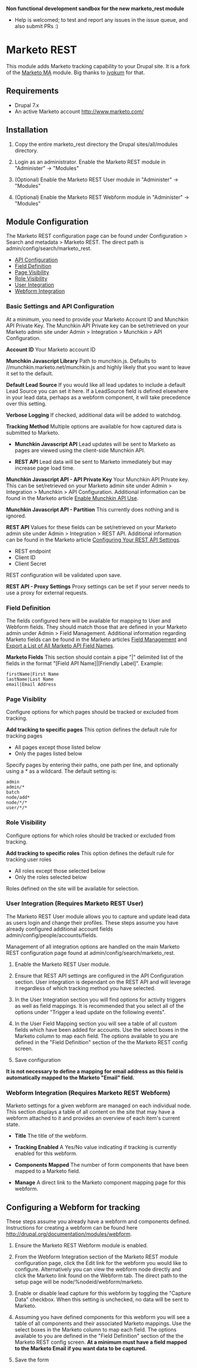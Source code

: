 **Non functional development sandbox for the new marketo_rest module**
* Help is welcomed; to test and report any issues in the issue queue, and also submit PRs :)

# Marketo REST

This module adds Marketo tracking capability to your Drupal site. It is a fork of the
[Marketo MA](https://www.drupal.org/project/marketo_ma) module. Big thanks to [jyokum](https://www.drupal.org/u/jyokum)
for that.

## Requirements

- Drupal 7.x
- An active Marketo account http://www.marketo.com/

## Installation

1. Copy the entire marketo_rest directory the Drupal sites/all/modules directory.

2. Login as an administrator. Enable the Marketo REST module in
   "Administer" -> "Modules"

3. (Optional) Enable the Marketo REST User module in
   "Administer" -> "Modules"

4. (Optional) Enable the Marketo REST Webform module in
   "Administer" -> "Modules"


## Module Configuration

The Marketo REST configuration page can be found under Configuration > Search and
metadata > Marketo REST. The direct path is admin/config/search/marketo_rest.

- [API Configuration](#api-configuration)
- [Field Definition](#field-definition)
- [Page Visibility](#page-visibility)
- [Role Visibility](#role-visibility)
- [User Integration](#user-integration)
- [Webform Integration](#webform-integration)

### <a id="api-configuration"></a> Basic Settings and API Configuration

At a minimum, you need to provide your Marketo Account ID and Munchkin API
Private Key. The Munchkin API Private key can be set/retrieved on your Marketo
admin site under Admin > Integration > Munchkin > API Configuration.

**Account ID**
Your Marketo account ID

**Munchkin Javascript Library**
Path to munchkin.js. Defaults to //munchkin.marketo.net/munchkin.js and highly
likely that you want to leave it set to the default.

**Default Lead Source**
If you would like all lead updates to include a default Lead Source you can
set it here. If a LeadSource field is defined elsewhere in your lead data,
perhaps as a webform component, it will take precedence over this setting.

**Verbose Logging**
If checked, additional data will be added to watchdog.

**Tracking Method**
Multiple options are available for how captured data is submitted to Marketo.

- **Munchkin Javascript API**
  Lead updates will be sent to Marketo as pages are viewed using the
  client-side Munchkin API.

- **REST API**
  Lead data will be sent to Marketo immediately but may increase page
  load time.

**Munchkin Javascript API - API Private Key**
Your Munchkin API Private key. This can be set/retrieved on your Marketo
admin site under Admin > Integration > Munchkin > API Configuration.
Additional information can be found in the Marketo article
[Enable Munchkin API Use](http://developers.marketo.com/documentation/websites/munchkin-api/).

**Munchkin Javascript API - Partition**
This currently does nothing and is ignored.

**REST API**
Values for these fields can be set/retrieved on your Marketo admin site under
Admin > Integration > REST API. Additional information can be found in the
Marketo article [Configuring Your REST API Settings](http://developers.marketo.com/documentation/rest/).

- REST endpoint
- Client ID
- Client Secret

REST configuration will be validated upon save.

**REST API - Proxy Settings**
Proxy settings can be set if your server needs to use a proxy for external requests.

### <a id="field-definition"></a> Field Definition

The fields configured here will be available for mapping to User and Webform fields.
They should match those that are defined in your Marketo admin under
Admin > Field Management. Additional information regarding Marketo fields can be
found in the Marketo articles [Field Management](http://docs.marketo.com/display/public/DOCS/Field+Management)
and [Export a List of All Marketo API Field Names](http://docs.marketo.com/display/public/DOCS/Export+a+List+of+All+Marketo+API+Field+Names).

**Marketo Fields**
This section should contain a pipe "|" delimited list of the fields in the format
"[Field API Name]|[Friendly Label]". Example:
    
    firstName|First Name
    lastName|Last Name
    email|Email Address

### <a id="page-visibility"></a> Page Visiblity

Configure options for which pages should be tracked or excluded from tracking.

**Add tracking to specific pages**
This option defines the default rule for tracking pages

- All pages except those listed below
- Only the pages listed below

Specify pages by entering their paths, one path per line, and optionally using
a \* as a wildcard. The default setting is:

    admin
    admin/*
    batch
    node/add*
    node/*/*
    user/*/*

### <a id="role-visibility"></a> Role Visibility

Configure options for which roles should be tracked or excluded from tracking.

**Add tracking to specific roles**
This option defines the default rule for tracking user roles

- All roles except those selected below
- Only the roles selected below

Roles defined on the site will be available for selection.

### <a id="user-integration"></a> User Integration (Requires Marketo REST User)

The Marketo REST User module allows you to capture and update lead data as users
login and change their profiles. These steps assume you have already configured
additional account fields admin/config/people/accounts/fields.

Management of all integration options are handled on the main Marketo REST
configuration page found at admin/config/search/marketo_rest.

1. Enable the Marketo REST User module.

2. Ensure that REST API settings are configured in the API Configuration section.
   User integration is dependant on the REST API and will leverage it regardless
   of which tracking method you have selected.

3. In the User Integration section you will find options for activity triggers
   as well as field mappings. It is recommended that you select all of the
   options under "Trigger a lead update on the following events".

4. In the User Field Mapping section you will see a table of all custom fields
   which have been added for accounts. Use the select boxes in the Marketo
   column to map each field. The options available to you are defined in the
   "Field Definition" section of the the Marketo REST config screen.

5. Save configuration

**It is not necessary to define a mapping for email address as this field is automatically mapped to the Marketo "Email"
field.**

### <a id="webform-integration"></a> Webform Integration (Requires Marketo REST Webform)

Marketo settings for a given webform are managed on each individual node. This
section displays a table of all content on the site that may have a webform
attached to it and provides an overview of each item's current state.

- **Title**
  The title of the webform.
  
- **Tracking Enabled**
  A Yes/No value indicating if tracking is currently enabled for this webform.
  
- **Components Mapped**
  The number of form components that have been mapped to a Marketo field.
  
- **Manage**
  A direct link to the Marketo component mapping page for this webform.

## Configuring a Webform for tracking

These steps assume you already have a webform and components defined. Instructions for
creating a webform can be found here http://drupal.org/documentation/modules/webform.

1. Ensure the Marketo REST Webform module is enabled.

2. From the Webform Integration section of the Marketo REST module configuration page,
   click the Edit link for the webform you would like to configure. Alternatively you
   can view the webform node directly and click the Marketo link found on the Webform
   tab. The direct path to the setup page will be node/%nodeid/webform/marketo.

3. Enable or disable lead capture for this webform by toggling the "Capture Data"
   checkbox. When this setting is unchecked, no data will be sent to Marketo.

4. Assuming you have defined components for this webform you will see a table of
   all components and their associated Marketo mappings. Use the select boxes in
   the Marketo column to map each field. The options available to you are defined
   in the "Field Definition" section of the the Marketo REST config screen.
   **At a minimum must have a field mapped to the Marketo Email if you want data to be captured.**

5. Save the form
